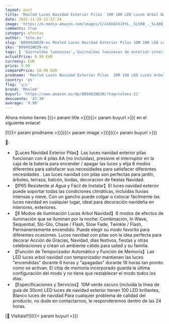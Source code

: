 ```yaml
---
layout: post
title: 'Moxled Luces Navidad Exterior Pilas  10M 100 LED Luces Arbol Navidad  Impermeable  8 Modos  Guirnalda Luces Navidad con Pilas para Exterior  Interior  Decoracion Navidad  Blanco '
date: 2022-11-28 21:57:24
image: 'https://m.media-amazon.com/images/I/41KkGCKJXYL._SL500_._SL400_.jpg'
comments: true
category: ofertas
author: 'tole.es'
slug: 'B09492WD2N-es Moxled Luces Navidad Exterior Pilas 10M 100 LED Luces...'
sku: 'B09492WD2N-es'
tags: [ 'Guirnaldas luminosas','Guirnaldas luminosas de exterior-interior','Iluminación','moxled','navidad','🇪🇸', ]
actualPrice: 9.99 EUR
currency: EUR
price: 9.99
comparePrice: 18.99 EUR
prodname: 'Moxled Luces Navidad Exterior Pilas  10M 100 LED Luces Arbol Navidad  Impermeable  8 Modos  Guirnalda Luces Navidad con Pilas para Exterior  Interior  Decoracion Navidad  Blanco '
country: 'es'
flag: '🇪🇸'
brand: 'Moxled'
buyurl: 'https://www.amazon.es/dp/B09492WD2N/?tag=tolees-21'
descuento: '47.39'
average: '9.99'
---
```


Ahora mismo tienes [{{< param title >}}]({{< param buyurl >}}) en el siguiente enlace!

[![{{< param prodname >}}]({{< param image >}})]({{< param buyurl >}})

🔎:

- 【Luces Navidad Exterior Pilas】Las luces navidad exterior pilas funcionan con 4 pilas AA (no incluidas), presione el interruptor en la caja de la batería para encender / apagar las luces y elija 8 modos diferentes para satisfacer sus necesidades para satisfacer diferentes necesidades . Las luces navidad con pilas son perfectas para jardín, árboles, terraza, balcón, bodas, decoracion de fiestas Navidad.
- 【IP65 Resistente al Agua y Fácil de Instalar】El luces navidad exterior puede soportar todas las condiciones climáticas, incluidas lluvias intensas y nieve. Con un gancho puede colgar o colocar fácilmente las luces navidad en cualquier lugar, ideal para decoración navideña en interiores, exteriores.
- 【8 Modos de iluminación Luces Arbol Navidad】8 modos de efectos de iluminación que se iluminan por la noche: Combinación, In Wave, Sequential, Slo-Glo, Chase / Flash, Slow Fade, Twinkle / Flash, Permanentemente encendido. Puede elegir su modo favorito para diferentes ocasiones. Luces navidad con pilas son la idea perfecta para decorar Acción de Gracias, Navidad, días festivos, fiestas y otras celebraciones y crean un ambiente cálido para usted y su familia.
- 【Función de Temporizador Automático y Función de Memoria】Las LED luces arbol navidad con temporizador mantienen las luces "encendidas" durante 6 horas y "apagadas" durante 18 horas tan pronto como se activan. El chip de memoria incorporado guarda la última configuración del modo y no tiene que restablecer el modo todos los días.
- 【Especificaciones y Servicios】10M verde oscuro (incluida la línea de guía de 30cm) LED luces de navidad exterior tienen 100 LED brillantes, Blanco luces de navidad Para cualquier problema de calidad del producto, no dude en contactarnos, le responderemos dentro de las 24 horas.

[🛒 Visítala!!!]({{< param buyurl >}})
